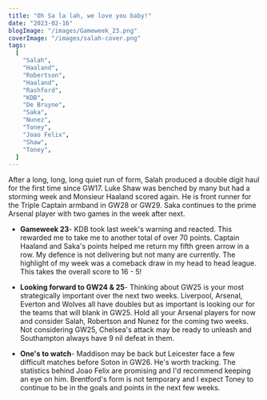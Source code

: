 ```yaml
---
title: "Oh Sa la lah, we love you baby!"
date: "2023-02-16"
blogImage: "/images/Gameweek_23.png"
coverImage: "/images/salah-cover.png"
tags:
  [
    "Salah",
    "Haaland",
    "Robertson",
    "Haaland",
    "Rashford",
    "KDB",
    "De Bruyne",
    "Saka",
    "Nunez",
    "Toney",
    "Joao Felix",
    "Shaw",
    "Toney",
  ]
---
```


After a long, long, long quiet run of form, Salah produced a double digit haul for the first time since GW17. Luke Shaw was benched by many but had a storming week and Monsieur Haaland scored again. He is front runner for the Triple Captain armband in GW28 or GW29. Saka continues to the prime Arsenal player with two games in the week after next.

- **Gameweek 23**- KDB took last week's warning and reacted. This rewarded me to take me to another total of over 70 points. Captain Haaland and Saka's points helped me return my fifth green arrow in a row. My defence is not delivering but not many are currently. The highlight of my week was a comeback draw in my head to head league. This takes the overall score to 16 - 5!

- **Looking forward to GW24 & 25**- Thinking about GW25 is your most strategically important over the next two weeks. Liverpool, Arsenal, Everton and Wolves all have doubles but as important is looking our for the teams that will blank in GW25. Hold all your Arsenal players for now and consider Salah, Robertson and Nunez for the coming two weeks. Not considering GW25, Chelsea's attack may be ready to unleash and Southampton always have 9 nil defeat in them.

- **One's to watch**- Maddison may be back but Leicester face a few difficult matches before Soton in GW26. He's worth tracking. The statistics behind Joao Felix are promising and I'd recommend keeping an eye on him. Brentford's form is not temporary and I expect Toney to continue to be in the goals and points in the next few weeks.
